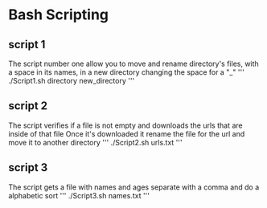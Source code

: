 # Bash Scripting
## script 1
The script number one allow you to move and rename directory's files, with a space in its names, in a new directory changing the space for a "_"
'''
  ./Script1.sh directory new_directory
'''
## script 2
The script verifies if a file is not empty and downloads the urls that are inside of that file
Once it's downloaded it rename the file for the url and move it to another directory
'''
  ./Script2.sh urls.txt
'''
## script 3
The script gets a file with names and ages separate with a comma and do a alphabetic sort
'''
  ./Script3.sh names.txt
'''
